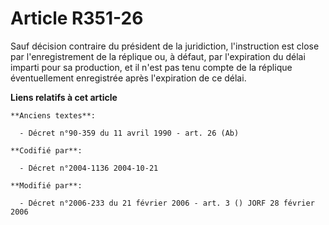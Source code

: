 # Article R351-26

Sauf décision contraire du président de la juridiction, l'instruction est close par l'enregistrement de la réplique ou, à
défaut, par l'expiration du délai imparti pour sa production, et il n'est pas tenu compte de la réplique éventuellement
enregistrée après l'expiration de ce délai.

**Liens relatifs à cet article**

	**Anciens textes**:

	  - Décret n°90-359 du 11 avril 1990 - art. 26 (Ab)

	**Codifié par**:

	  - Décret n°2004-1136 2004-10-21

	**Modifié par**:

	  - Décret n°2006-233 du 21 février 2006 - art. 3 () JORF 28 février 2006
